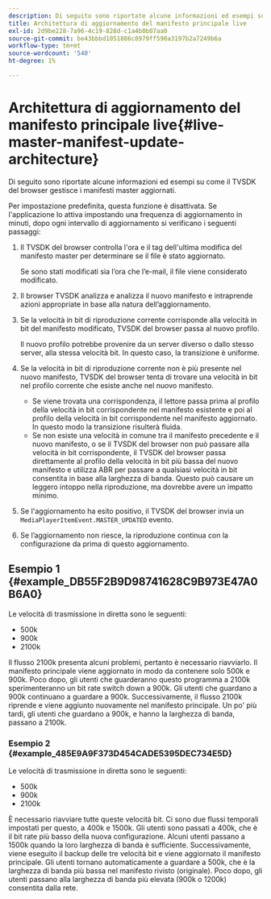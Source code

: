 ```yaml
---
description: Di seguito sono riportate alcune informazioni ed esempi su come il TVSDK del browser gestisce i manifesti master aggiornati.
title: Architettura di aggiornamento del manifesto principale live
exl-id: 2d9be228-7a96-4c19-828d-c1a4b0b07aa0
source-git-commit: be43bbbd1051886c8979ff590a3197b2a7249b6a
workflow-type: tm+mt
source-wordcount: '540'
ht-degree: 1%

---
```


# Architettura di aggiornamento del manifesto principale live{#live-master-manifest-update-architecture}

Di seguito sono riportate alcune informazioni ed esempi su come il TVSDK del browser gestisce i manifesti master aggiornati.

Per impostazione predefinita, questa funzione è disattivata. Se l&#39;applicazione lo attiva impostando una frequenza di aggiornamento in minuti, dopo ogni intervallo di aggiornamento si verificano i seguenti passaggi:

1. Il TVSDK del browser controlla l&#39;ora e il tag dell&#39;ultima modifica del manifesto master per determinare se il file è stato aggiornato.

   Se sono stati modificati sia l’ora che l’e-mail, il file viene considerato modificato.
1. Il browser TVSDK analizza e analizza il nuovo manifesto e intraprende azioni appropriate in base alla natura dell’aggiornamento.
1. Se la velocità in bit di riproduzione corrente corrisponde alla velocità in bit del manifesto modificato, TVSDK del browser passa al nuovo profilo.

   Il nuovo profilo potrebbe provenire da un server diverso o dallo stesso server, alla stessa velocità bit. In questo caso, la transizione è uniforme.
1. Se la velocità in bit di riproduzione corrente non è più presente nel nuovo manifesto, TVSDK del browser tenta di trovare una velocità in bit nel profilo corrente che esiste anche nel nuovo manifesto.

   * Se viene trovata una corrispondenza, il lettore passa prima al profilo della velocità in bit corrispondente nel manifesto esistente e poi al profilo della velocità in bit corrispondente nel manifesto aggiornato. In questo modo la transizione risulterà fluida.
   * Se non esiste una velocità in comune tra il manifesto precedente e il nuovo manifesto, o se il TVSDK del browser non può passare alla velocità in bit corrispondente, il TVSDK del browser passa direttamente al profilo della velocità in bit più bassa del nuovo manifesto e utilizza ABR per passare a qualsiasi velocità in bit consentita in base alla larghezza di banda. Questo può causare un leggero intoppo nella riproduzione, ma dovrebbe avere un impatto minimo.

1. Se l&#39;aggiornamento ha esito positivo, il TVSDK del browser invia un `MediaPlayerItemEvent.MASTER_UPDATED` evento.
1. Se l’aggiornamento non riesce, la riproduzione continua con la configurazione da prima di questo aggiornamento.

## Esempio 1 {#example_DB55F2B9D98741628C9B973E47A0B6A0}

Le velocità di trasmissione in diretta sono le seguenti:

* 500k
* 900k
* 2100k

Il flusso 2100k presenta alcuni problemi, pertanto è necessario riavviarlo. Il manifesto principale viene aggiornato in modo da contenere solo 500k e 900k. Poco dopo, gli utenti che guarderanno questo programma a 2100k sperimenteranno un bit rate switch down a 900k. Gli utenti che guardano a 900k continuano a guardare a 900k. Successivamente, il flusso 2100k riprende e viene aggiunto nuovamente nel manifesto principale. Un po&#39; più tardi, gli utenti che guardano a 900k, e hanno la larghezza di banda, passano a 2100k.

### Esempio 2 {#example_485E9A9F373D454CADE5395DEC734E5D}

Le velocità di trasmissione in diretta sono le seguenti:

* 500k
* 900k
* 2100k

È necessario riavviare tutte queste velocità bit. Ci sono due flussi temporali impostati per questo, a 400k e 1500k. Gli utenti sono passati a 400k, che è il bit rate più basso della nuova configurazione. Alcuni utenti passano a 1500k quando la loro larghezza di banda è sufficiente. Successivamente, viene eseguito il backup delle tre velocità bit e viene aggiornato il manifesto principale. Gli utenti tornano automaticamente a guardare a 500k, che è la larghezza di banda più bassa nel manifesto rivisto (originale). Poco dopo, gli utenti passano alla larghezza di banda più elevata (900k o 1200k) consentita dalla rete.

<!-- 

WRITER: Add relref to api/psdk/asdoc-dhls_1.4/com/adobe/mediacore/events/MediaPlayerItemEvent.html#MASTER_UPDATED

 -->
